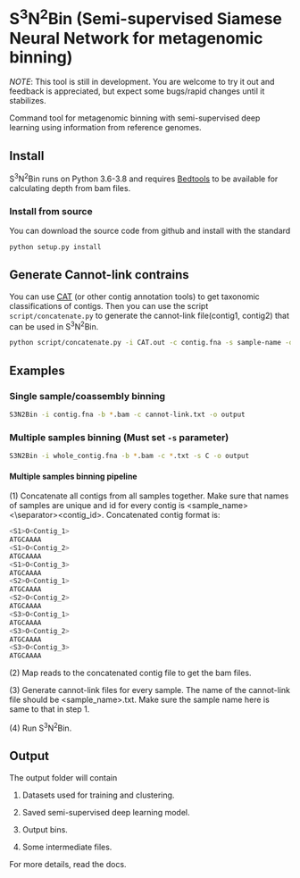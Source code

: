 # S<sup>3</sup>N<sup>2</sup>Bin (Semi-supervised Siamese Neural Network for metagenomic binning)


_NOTE_: This tool is still in development. You are welcome to try it out and
feedback is appreciated, but expect some bugs/rapid changes until it
stabilizes.

Command tool for metagenomic binning with semi-supervised deep learning using
information from reference genomes.

## Install

S<sup>3</sup>N<sup>2</sup>Bin runs on Python 3.6-3.8 and requires [Bedtools](https://github.com/arq5x/bedtools2) to be available for calculating depth from bam files.

### Install from source

You can download the source code from github and install with the standard

```bash
python setup.py install
```

## Generate Cannot-link contrains

You can use [CAT](https://github.com/dutilh/CAT) (or other contig annotation
tools) to get taxonomic classifications of contigs. Then you can use the script
`script/concatenate.py` to generate the cannot-link file(contig1, contig2)
that can be used in S<sup>3</sup>N<sup>2</sup>Bin.

```bash
python script/concatenate.py -i CAT.out -c contig.fna -s sample-name -o output
```

## Examples

### Single sample/coassembly binning

```bash
S3N2Bin -i contig.fna -b *.bam -c cannot-link.txt -o output 
```

### Multiple samples binning (Must set `-s` parameter)

```bash
S3N2Bin -i whole_contig.fna -b *.bam -c *.txt -s C -o output
```

#### Multiple samples binning pipeline

(1) Concatenate all contigs from all samples together. Make sure that names of samples are unique and id for every contig is <sample_name><\separator><contig_id>. Concatenated contig format is:

```bash
<S1>O<Contig_1>
ATGCAAAA
<S1>O<Contig_2>
ATGCAAAA
<S1>O<Contig_3>
ATGCAAAA
<S2>O<Contig_1>
ATGCAAAA
<S2>O<Contig_2>
ATGCAAAA
<S3>O<Contig_1>
ATGCAAAA
<S3>O<Contig_2>
ATGCAAAA
<S3>O<Contig_3>
ATGCAAAA
```

(2) Map reads to the concatenated contig file to get the bam files.

(3) Generate cannot-link files for every sample. The name of the cannot-link file should be <sample_name>.txt. Make sure the sample name here is same to that in step 1.

(4) Run S<sup>3</sup>N<sup>2</sup>Bin.

## Output

The output folder will contain

1. Datasets used for training and clustering.

2. Saved semi-supervised deep learning model.

3. Output bins.

4. Some intermediate files.

For more details, read the docs.

